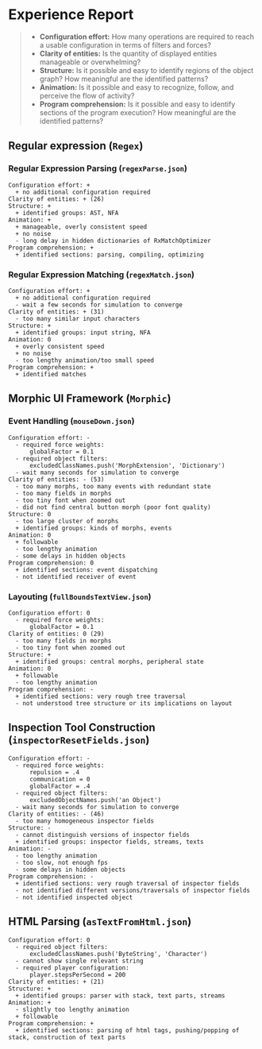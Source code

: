# Experience Report

> - **Configuration effort:** How many operations are required to reach a usable configuration in terms of filters and forces?
> - **Clarity of entities:** Is the quantity of displayed entities manageable or overwhelming?  
> - **Structure:** Is it possible and easy to identify regions of the object graph? How meaningful are the identified patterns?
> - **Animation:** Is it possible and easy to recognize, follow, and perceive the flow of activity?
> - **Program comprehension:** Is it possible and easy to identify sections of the program execution? How meaningful are the identified patterns?

## Regular expression (`Regex`)

### Regular Expression Parsing (`regexParse.json`)

```
Configuration effort: +
  + no additional configuration required
Clarity of entities: + (26)
Structure: +
  + identified groups: AST, NFA
Animation: +
  + manageable, overly consistent speed
  + no noise
  - long delay in hidden dictionaries of RxMatchOptimizer
Program comprehension: +
  + identified sections: parsing, compiling, optimizing
```

### Regular Expression Matching (`regexMatch.json`)

```
Configuration effort: +
  + no additional configuration required
  - wait a few seconds for simulation to converge
Clarity of entities: + (31)
  - too many similar input characters
Structure: +
  + identified groups: input string, NFA
Animation: 0
  + overly consistent speed
  + no noise
  - too lengthy animation/too small speed
Program comprehension: +
  + identified matches
```

## Morphic UI Framework (`Morphic`)

### Event Handling (`mouseDown.json`)

```
Configuration effort: -
  - required force weights:
      globalFactor = 0.1
  - required object filters:
      excludedClassNames.push('MorphExtension', 'Dictionary')
  - wait many seconds for simulation to converge
Clarity of entities: - (53)
  - too many morphs, too many events with redundant state
  - too many fields in morphs
  - too tiny font when zoomed out
  - did not find central button morph (poor font quality)
Structure: 0
  - too large cluster of morphs
  + identified groups: kinds of morphs, events
Animation: 0
  + followable
  - too lengthy animation
  - some delays in hidden objects
Program comprehension: 0
  + identified sections: event dispatching
  - not identified receiver of event
```

### Layouting (`fullBoundsTextView.json`)

```
Configuration effort: 0
  - required force weights:
      globalFactor = 0.1
Clarity of entities: 0 (29)
  - too many fields in morphs
  - too tiny font when zoomed out
Structure: +
  + identified groups: central morphs, peripheral state
Animation: 0
  + followable
  - too lengthy animation
Program comprehension: -
  + identified sections: very rough tree traversal
  - not understood tree structure or its implications on layout
```

## Inspection Tool Construction (`inspectorResetFields.json`)

```
Configuration effort: -
  - required force weights:
      repulsion = .4
      communication = 0
      globalFactor = .4
  - required object filters:
      excludedObjectNames.push('an Object')
  - wait many seconds for simulation to converge
Clarity of entities: - (46)
  - too many homogeneous inspector fields
Structure: -
  - cannot distinguish versions of inspector fields
  + identified groups: inspector fields, streams, texts
Animation: -
  - too lengthy animation
  - too slow, not enough fps
  - some delays in hidden objects
Program comprehension: -
  + identified sections: very rough traversal of inspector fields
  - not identified different versions/traversals of inspector fields
  - not identified inspected object
```

## HTML Parsing (`asTextFromHtml.json`)

```
Configuration effort: 0
  - required object filters:
      excludedClassNames.push('ByteString', 'Character')
  - cannot show single relevant string
  - required player configuration:
      player.stepsPerSecond = 200
Clarity of entities: + (21)
Structure: +
  + identified groups: parser with stack, text parts, streams
Animation: +
  - slightly too lengthy animation
  + followable
Program comprehension: +
  + identified sections: parsing of html tags, pushing/popping of stack, construction of text parts
```
